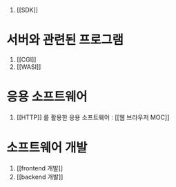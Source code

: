
1. [[SDK]]

# 서버와 관련된 프로그램
1. [[CGI]]
2. [[WASI]]


# 응용 소프트웨어
1. [[HTTP]] 를 활용한 응용 소프트웨어 : [[웹 브라우저 MOC]]


# 소프트웨어 개발 
1. [[frontend 개발]]
2. [[backend 개발]]